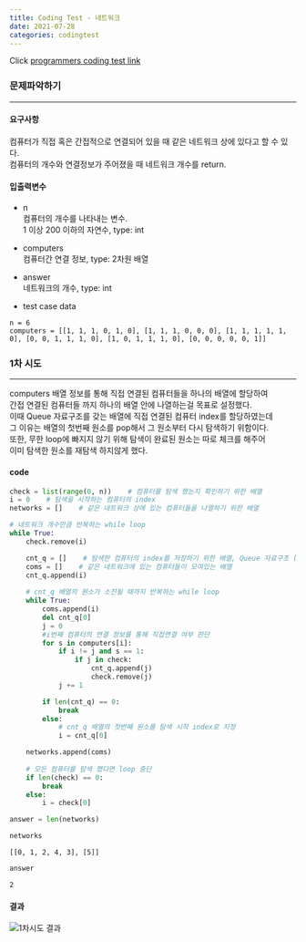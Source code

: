 ```yaml
---
title: Coding Test - 네트워크
date: 2021-07-28
categories: codingtest
---
```


Click [programmers coding test link](https://programmers.co.kr/learn/courses/30/parts/12421)

### 문제파악하기
___
#### 요구사항
컴퓨터가 직접 혹은 간접적으로 연결되어 있을 때 같은 네트워크 상에 있다고 할 수 있다.  
컴퓨터의 개수와 연결정보가 주어졌을 때 네트워크 개수를 return.  

#### 입출력변수
- n  
컴퓨터의 개수를 나타내는 변수.  
1 이상 200 이하의 자연수, type: int 

- computers  
컴퓨터간 연결 정보, type: 2차원 배열

- answer  
네트워크의 개수, type: int

- test case data  
```
n = 6
computers = [[1, 1, 1, 0, 1, 0], [1, 1, 1, 0, 0, 0], [1, 1, 1, 1, 1, 0], [0, 0, 1, 1, 1, 0], [1, 0, 1, 1, 1, 0], [0, 0, 0, 0, 0, 1]]
```
### 1차 시도
___
computers 배열 정보를 통해 직접 연결된 컴퓨터들을 하나의 배열에 할당하여  
간접 연결된 컴퓨터들 까지 하나의 배열 안에 나열하는걸 목표로 설정했다.  
이때 Queue 자료구조를 갖는 배열에 직접 연결된 컴퓨터 index를 할당하였는데   
그 이유는 배열의 첫번째 원소를 pop해서 그 원소부터 다시 탐색하기 위함이다.  
또한, 무한 loop에 빠지지 않기 위해 탐색이 완료된 원소는 따로 체크를 해주어    
이미 탐색한 원소를 재탐색 하지않게 했다.  

#### code
```python
check = list(range(0, n))    # 컴퓨터를 탐색 했는지 확인하기 위한 배열
i = 0    # 탐색을 시작하는 컴퓨터의 index 
networks = []    # 같은 네트워크 상에 있는 컴퓨터들을 나열하기 위한 배열

# 네트워크 개수만큼 반복하는 while loop
while True:
    check.remove(i)

    cnt_q = []    # 탐색한 컴퓨터의 index를 저장하기 위한 배열, Queue 자료구조 (LIFO)
    coms = []    # 같은 네트워크에 있는 컴퓨터들이 모여있는 배열 
    cnt_q.append(i)
    
    # cnt_q 배열의 원소가 소진될 때까지 반복하는 while loop
    while True:      
        coms.append(i)
        del cnt_q[0]
        j = 0
        #i번째 컴퓨터의 연결 정보를 통해 직접연결 여부 판단
        for s in computers[i]:
            if i != j and s == 1: 
                if j in check:
                    cnt_q.append(j)
                    check.remove(j)
            j += 1

        if len(cnt_q) == 0:
            break
        else:
            # cnt_q 배열의 첫번째 원소를 탐색 시작 index로 지정
            i = cnt_q[0]

    networks.append(coms)
    
    # 모든 컴퓨터를 탐색 했다면 loop 중단
    if len(check) == 0:
        break
    else:
        i = check[0]

answer = len(networks)
```


```python
networks
```




    [[0, 1, 2, 4, 3], [5]]




```python
answer
```




    2




#### 결과
![1차시도 결과](https://user-images.githubusercontent.com/86001773/127302692-9e1d648c-913f-4a6f-8c6c-34e6e55d6302.PNG)


